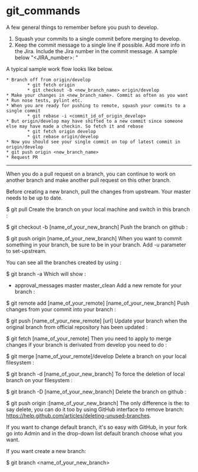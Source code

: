 # git_commands

A few general things to remember before you push to develop.
1.	Squash your commits to a single commit before merging to develop.
2.	Keep the commit message to a single line if possible. Add more info in the Jira. Include the Jira number in the commit message. A sample below
      "<JIRA_number>: <message>"

A typical sample work flow looks like below.

	* Branch off from origin/develop
    		* git fetch origin
    		* git checkout -b <new_branch_name> origin/develop
	* Make your changes in <new_branch_name>. Commit as often as you want
	* Run nose tests, pylint etc.
	* When you are ready for pushing to remote, squash your commits to a single commit
    		* git rebase -i <commit_id_of_origin_develop>
	* But origin/develop may have shifted to a new commit since someone else may have made a checkin. So fetch it and rebase
    		* git fetch origin develop
    		* git rebase origin/develop
	* Now you should see your single commit on top of latest commit in origin/develop
	* git push origin <new_branch_name>
	* Request PR


***************************************


When you do a pull request on a branch, you can continue to work on another branch and make another pull request on this other branch.

Before creating a new branch, pull the changes from upstream. Your master needs to be up to date.

$ git pull
Create the branch on your local machine and switch in this branch :

$ git checkout -b [name_of_your_new_branch]
Push the branch on github :

$ git push origin [name_of_your_new_branch]
When you want to commit something in your branch, be sure to be in your branch. Add -u parameter to set-upstream.

You can see all the branches created by using :

$ git branch -a
Which will show :

* approval_messages
  master
  master_clean
Add a new remote for your branch :

$ git remote add [name_of_your_remote] [name_of_your_new_branch]
Push changes from your commit into your branch :

$ git push [name_of_your_new_remote] [url]
Update your branch when the original branch from official repository has been updated :

$ git fetch [name_of_your_remote]
Then you need to apply to merge changes if your branch is derivated from develop you need to do :

$ git merge [name_of_your_remote]/develop
Delete a branch on your local filesystem :

$ git branch -d [name_of_your_new_branch]
To force the deletion of local branch on your filesystem :

$ git branch -D [name_of_your_new_branch]
Delete the branch on github :

$ git push origin :[name_of_your_new_branch]
The only difference is the: to say delete, you can do it too by using GitHub interface to remove branch: https://help.github.com/articles/deleting-unused-branches.

If you want to change default branch, it's so easy with GitHub, in your fork go into Admin and in the drop-down list default branch choose what you want.

If you want create a new branch:

$ git branch <name_of_your_new_branch>

